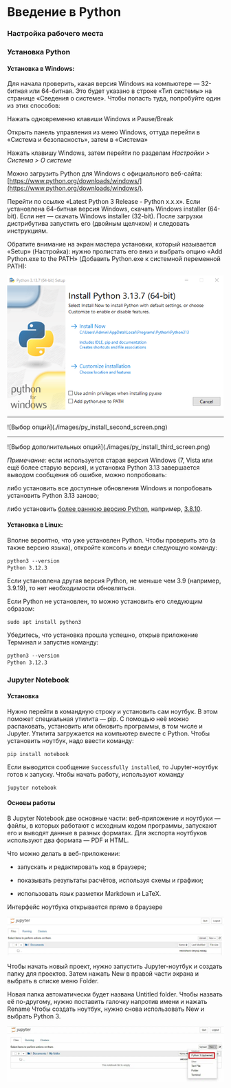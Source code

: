 Введение в Python
=================

### Настройка рабочего места

### Установка Python

#### Установка в Windows:

Для начала проверить, какая версия Windows на компьютере — 32-битная или 64-битная. Это будет указано в строке «Тип системы» на странице «Сведения о системе». Чтобы попасть туда, попробуйте один из этих способов:

Нажать одновременно клавиши Windows и Pause/Break

Открыть панель управления из меню Windows, оттуда перейти в «Система и безопасность», затем в «Система»

Нажать клавишу Windows, затем перейти по разделам _Настройки > Система > О системе_

Можно загрузить Python для Windows с официального веб-сайта:
[https://www.python.org/downloads/windows/](https://www.python.org/downloads/windows/).

Перейти по ссылке «Latest Python 3 Release - Python x.x.x». Если установлена 64-битная версия Windows, скачать Windows installer (64-bit). Если нет — скачать Windows installer (32-bit). После загрузки дистрибутива запустить его (двойным щелчком) и следовать инструкциям.

Обратите внимание на экран мастера установки, который называется «Setup» (Настройка): нужно пролистать его вниз и выбрать опцию «Add Python.exe to the PATH» (Добавить Python.exe к системной переменной PATH):

![Установка](./images/py_install_first_screen.png)
<hr>
![Выбор опций](./images/py_install_second_screen.png)
<hr>
![Выбор дополнительных опций](./images/py_install_third_screen.png)


_Примечание:_ если используется старая версия Windows (7, Vista или ещё более старую версия), и установка Python 3.13 завершается выводом сообщения об ошибке, можно попробовать:

либо установить все доступные обновления Windows и попробовать установить Python 3.13 заново;

либо установить [более раннюю версию Python](https://www.python.org/downloads/windows/), например, [3.8.10](https://www.python.org/downloads/release/python-3810/).

#### Установка в Linux:

Вполне вероятно, что уже установлен Python. Чтобы проверить это (а также версию языка), откройте консоль и введи следующую команду:

```
python3 --version 
Python 3.12.3
```

Если установлена другая версия Python, не меньше чем 3.9 (например, 3.9.19), то нет необходимости обновляться.

Если Python не установлен, то можно установить его следующим образом:
```
sudo apt install python3
```


Убедитесь, что установка прошла успешно, открыв приложение Терминал и запустив команду:

```
python3 --version 
Python 3.12.3
```


### Jupyter Notebook

#### Установка

Нужно перейти в командную строку и установить сам ноутбук. В этом поможет специальная утилита — pip. С помощью неё можно распаковать, установить или обновить программы, в том числе и Jupyter. Утилита загружается на компьютер вместе с Python. Чтобы установить ноутбук, надо ввести команду:

```
pip install notebook
```


Если выводится сообщение `Successfully installed`, то Jupyter-ноутбук готов к запуску. Чтобы начать работу, используют команду

```
jupyter notebook
```


#### Основы работы

В Jupyter Notebook две основные части: веб-приложение и ноутбуки ― файлы, в которых работают с исходным кодом программы, запускают его и выводят данные в разных форматах. Для экспорта ноутбуков используют два формата ― PDF и HTML.

Что можно делать в веб-приложении:

- запускать и редактировать код в браузере;

- показывать результаты расчётов, используя схемы и графики;

- использовать язык разметки Markdown и LaTeX.

Интерфейс ноутбука открывается прямо в браузере

![Главное окно](./images/jupyter_main_window.png)

Чтобы начать новый проект, нужно запустить Jupyter-ноутбук и создать папку для проектов. Затем нажать New в правой части экрана и выбрать в списке меню Folder.

Новая папка автоматически будет названа Untitled folder. Чтобы назвать её по-другому, нужно поставить галочку напротив имени и нажать Rename Чтобы создать ноутбук, нужно снова использовать New и выбрать Python 3.

![Создание ноутбука](./images/notebook_creation.png)
